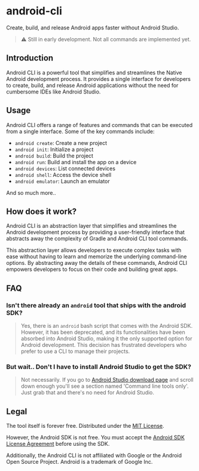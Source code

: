 # android-cli

Create, build, and release Android apps faster without Android Studio.

> ⚠  Still️ in early development. Not all commands are implemented yet.

## Introduction

Android CLI is a powerful tool that simplifies and streamlines the Native Android development process. It provides a single interface for developers to create, build, and release Android applications without the need for cumbersome IDEs like Android Studio.

## Usage

Android CLI offers a range of features and commands that can be executed from a single interface. Some of the key commands include:

- `android create`: Create a new project
- `android init`: Initialize a project
- `android build`: Build the project
- `android run`: Build and install the app on a device
- `android devices`: List connected devices
- `android shell`: Access the device shell
- `android emulator`: Launch an emulator

And so much more..
## How does it work?

Android CLI is an abstraction layer that simplifies and streamlines the Android development process by providing a user-friendly interface that abstracts away the complexity of Gradle and Android CLI tool commands.

This abstraction layer allows developers to execute complex tasks with ease without having to learn and memorize the underlying command-line options. By abstracting away the details of these commands, Android CLI empowers developers to focus on their code and building great apps.

## FAQ

### Isn't there already an `android` tool that ships with the android SDK?

> Yes, there is an `android` bash script that comes with the Android SDK. However, it has been deprecated, and its functionalities have been absorbed into Android Studio, making it the only supported option for Android development. This decision has frustrated developers who prefer to use a CLI to manage their projects.

### But wait.. Don't I have to install Android Studio to get the SDK?

> Not necessarily. If you go to [Android Studio download page](https://developer.android.com/studio) and scroll down enough you'll see a section named 'Command line tools only'. Just grab that and there's no need for Android Studio.

## Legal

The tool itself is forever free. Distributed under the [MIT License](LICENSE).

However, the Android SDK is not free. You must accept the [Android SDK License Agreement](https://developer.android.com/studio/terms.html) before using the SDK.

Additionally, the Android CLI is not affiliated with Google or the Android Open Source Project. Android is a trademark of Google Inc.
